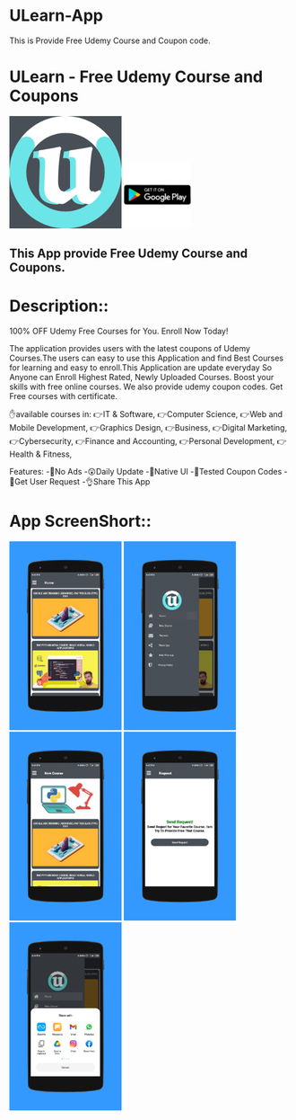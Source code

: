 # ULearn-App
This is Provide Free Udemy Course and Coupon code.

# ULearn - Free Udemy Course and Coupons
<img src="logo.png" width="200">
<a href="https://play.google.com/store/apps/details?id=com.ulearn"><img src="Playstore.png"  width="120"></a>
<h2>This App provide Free Udemy Course and Coupons.</h2>


# Description::
100% OFF Udemy Free Courses for You. Enroll Now Today!

The application provides users with the latest coupons of Udemy Courses.The users can easy to use this Application and find Best Courses for learning and easy to enroll.This Application are update everyday So Anyone can Enroll Highest Rated, Newly Uploaded Courses.
Boost your skills with free online courses. We also provide udemy coupon codes. Get Free courses with certificate.

✋available courses in:
	👉IT & Software, 
	👉Computer Science, 
	👉Web and Mobile Development,
	👉Graphics Design,
	👉Business, 
	👉Digital Marketing, 
	👉Cybersecurity, 
	👉Finance and Accounting,
	👉Personal Development,
	👉Health & Fitness,

Features:
-🚫No Ads 
-😲Daily Update
-📱Native UI
-🔨Tested Coupon Codes
-📩Get User Request
-👌Share This App

# App ScreenShort::
	
<img src="Screen1.png" width="200"> <img src="Screen2.png" width="200"> <img src="Screen3.png" width="200"> <img src="Screen4.png" width="200"> <img src="Screen5.png" width="200"> 
